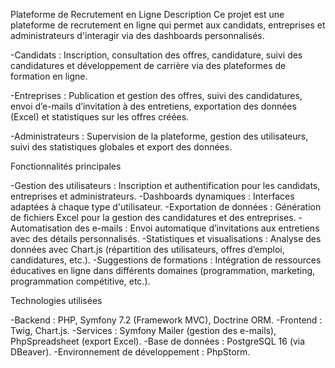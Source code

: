 Plateforme de Recrutement en Ligne
Description
Ce projet est une plateforme de recrutement en ligne qui permet aux candidats, entreprises et administrateurs d'interagir via des dashboards personnalisés.

-Candidats : Inscription, consultation des offres, candidature, suivi des candidatures et développement de carrière via des plateformes de formation en ligne.

-Entreprises : Publication et gestion des offres, suivi des candidatures, envoi d’e-mails d’invitation à des entretiens, exportation des données (Excel) et statistiques sur les offres créées.

-Administrateurs : Supervision de la plateforme, gestion des utilisateurs, suivi des statistiques globales et export des données.

Fonctionnalités principales

-Gestion des utilisateurs : Inscription et authentification pour les candidats, entreprises et administrateurs.
-Dashboards dynamiques : Interfaces adaptées à chaque type d'utilisateur.
-Exportation de données : Génération de fichiers Excel pour la gestion des candidatures et des entreprises.
-Automatisation des e-mails : Envoi automatique d’invitations aux entretiens avec des détails personnalisés.
-Statistiques et visualisations : Analyse des données avec Chart.js (répartition des utilisateurs, offres d’emploi, candidatures, etc.).
-Suggestions de formations : Intégration de ressources éducatives en ligne dans différents domaines (programmation, marketing, programmation compétitive, etc.).

Technologies utilisées

-Backend : PHP, Symfony 7.2 (Framework MVC), Doctrine ORM.
-Frontend : Twig, Chart.js.
-Services : Symfony Mailer (gestion des e-mails), PhpSpreadsheet (export Excel).
-Base de données : PostgreSQL 16 (via DBeaver).
-Environnement de développement : PhpStorm.
